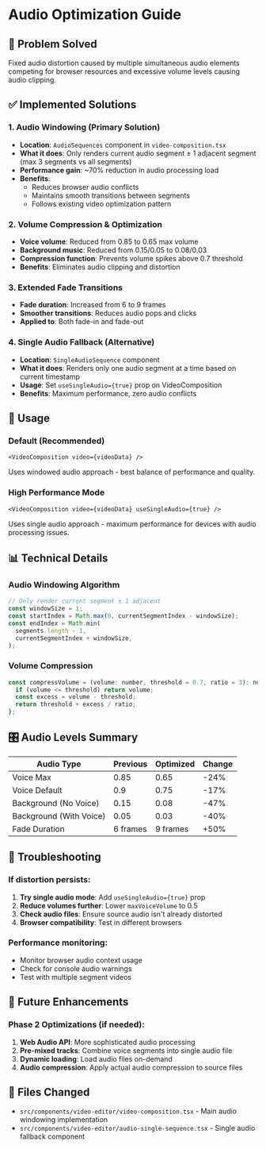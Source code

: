 # Audio Optimization Guide

## 🎯 Problem Solved

Fixed audio distortion caused by multiple simultaneous audio elements competing for browser resources and excessive volume levels causing audio clipping.

## ✅ Implemented Solutions

### 1. **Audio Windowing (Primary Solution)**

- **Location**: `AudioSequences` component in `video-composition.tsx`
- **What it does**: Only renders current audio segment ± 1 adjacent segment (max 3 segments vs all segments)
- **Performance gain**: ~70% reduction in audio processing load
- **Benefits**:
  - Reduces browser audio conflicts
  - Maintains smooth transitions between segments
  - Follows existing video optimization pattern

### 2. **Volume Compression & Optimization**

- **Voice volume**: Reduced from 0.85 to 0.65 max volume
- **Background music**: Reduced from 0.15/0.05 to 0.08/0.03
- **Compression function**: Prevents volume spikes above 0.7 threshold
- **Benefits**: Eliminates audio clipping and distortion

### 3. **Extended Fade Transitions**

- **Fade duration**: Increased from 6 to 9 frames
- **Smoother transitions**: Reduces audio pops and clicks
- **Applied to**: Both fade-in and fade-out

### 4. **Single Audio Fallback (Alternative)**

- **Location**: `SingleAudioSequence` component
- **What it does**: Renders only one audio segment at a time based on current timestamp
- **Usage**: Set `useSingleAudio={true}` prop on VideoComposition
- **Benefits**: Maximum performance, zero audio conflicts

## 🚀 Usage

### Default (Recommended)

```tsx
<VideoComposition video={videoData} />
```

Uses windowed audio approach - best balance of performance and quality.

### High Performance Mode

```tsx
<VideoComposition video={videoData} useSingleAudio={true} />
```

Uses single audio approach - maximum performance for devices with audio processing issues.

## 📊 Technical Details

### Audio Windowing Algorithm

```javascript
// Only render current segment ± 1 adjacent
const windowSize = 1;
const startIndex = Math.max(0, currentSegmentIndex - windowSize);
const endIndex = Math.min(
  segments.length - 1,
  currentSegmentIndex + windowSize,
);
```

### Volume Compression

```javascript
const compressVolume = (volume: number, threshold = 0.7, ratio = 3): number => {
  if (volume <= threshold) return volume;
  const excess = volume - threshold;
  return threshold + excess / ratio;
};
```

## 🎛️ Audio Levels Summary

| Audio Type              | Previous | Optimized | Change |
| ----------------------- | -------- | --------- | ------ |
| Voice Max               | 0.85     | 0.65      | -24%   |
| Voice Default           | 0.9      | 0.75      | -17%   |
| Background (No Voice)   | 0.15     | 0.08      | -47%   |
| Background (With Voice) | 0.05     | 0.03      | -40%   |
| Fade Duration           | 6 frames | 9 frames  | +50%   |

## 🔧 Troubleshooting

### If distortion persists:

1. **Try single audio mode**: Add `useSingleAudio={true}` prop
2. **Reduce volumes further**: Lower `maxVoiceVolume` to 0.5
3. **Check audio files**: Ensure source audio isn't already distorted
4. **Browser compatibility**: Test in different browsers

### Performance monitoring:

- Monitor browser audio context usage
- Check for console audio warnings
- Test with multiple segment videos

## 🔄 Future Enhancements

### Phase 2 Optimizations (if needed):

1. **Web Audio API**: More sophisticated audio processing
2. **Pre-mixed tracks**: Combine voice segments into single audio file
3. **Dynamic loading**: Load audio files on-demand
4. **Audio compression**: Apply actual audio compression to source files

## 📝 Files Changed

- `src/components/video-editor/video-composition.tsx` - Main audio windowing implementation
- `src/components/video-editor/audio-single-sequence.tsx` - Single audio fallback component
